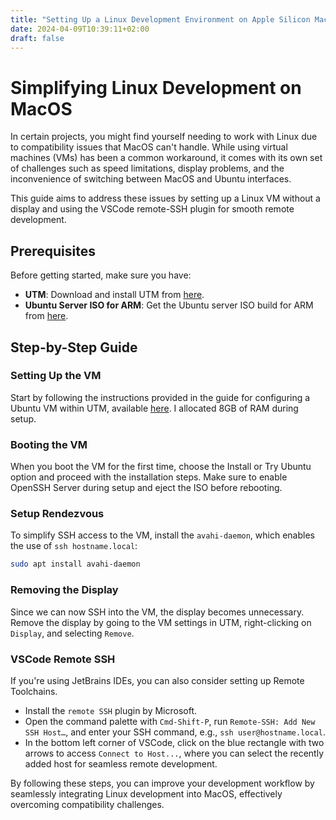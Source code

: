 ```yaml
---
title: "Setting Up a Linux Development Environment on Apple Silicon Mac with UTM and VSCode Server"
date: 2024-04-09T10:39:11+02:00
draft: false
---
```


# Simplifying Linux Development on MacOS
In certain projects, you might find yourself needing to work with Linux due to compatibility issues that MacOS can't handle. While using virtual machines (VMs) has been a common workaround, it comes with its own set of challenges such as speed limitations, display problems, and the inconvenience of switching between MacOS and Ubuntu interfaces.

This guide aims to address these issues by setting up a Linux VM without a display and using the VSCode remote-SSH plugin for smooth remote development.

## Prerequisites
Before getting started, make sure you have:

- **UTM**: Download and install UTM from [here](https://mac.getutm.app/).
- **Ubuntu Server ISO for ARM**: Get the Ubuntu server ISO build for ARM from [here](https://ubuntu.com/download/server/arm).

## Step-by-Step Guide

### Setting Up the VM
Start by following the instructions provided in the guide for configuring a Ubuntu VM within UTM, available [here](https://docs.getutm.app/guides/ubuntu/). I allocated 8GB of RAM during setup.

### Booting the VM
When you boot the VM for the first time, choose the Install or Try Ubuntu option and proceed with the installation steps. Make sure to enable OpenSSH Server during setup and eject the ISO before rebooting.

### Setup Rendezvous
To simplify SSH access to the VM, install the `avahi-daemon`, which enables the use of `ssh hostname.local`:

```bash
sudo apt install avahi-daemon
```

### Removing the Display
Since we can now SSH into the VM, the display becomes unnecessary. Remove the display by going to the VM settings in UTM, right-clicking on `Display`, and selecting `Remove`.

### VSCode Remote SSH
If you're using JetBrains IDEs, you can also consider setting up Remote Toolchains.

- Install the `remote SSH` plugin by Microsoft.
- Open the command palette with `Cmd-Shift-P`, run `Remote-SSH: Add New SSH Host…`, and enter your SSH command, e.g., `ssh user@hostname.local`.
- In the bottom left corner of VSCode, click on the blue rectangle with two arrows to access `Connect to Host...`, where you can select the recently added host for seamless remote development.

By following these steps, you can improve your development workflow by seamlessly integrating Linux development into MacOS, effectively overcoming compatibility challenges.